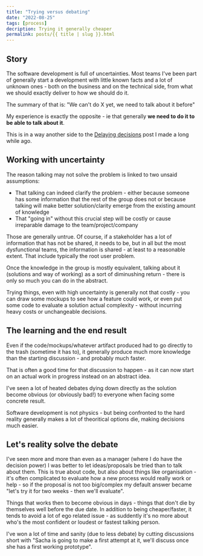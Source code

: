```yaml
---
title: "Trying versus debating"
date: "2022-08-25"
tags: [process]
decription: Trying it generally cheaper
permalink: posts/{{ title | slug }}.html
---
```


## Story 

The software development is full of uncertainties. Most teams I've been part of generally start a development with little known facts and a lot of unknown ones - both on the business and on the technical side, from what we should exactly deliver to how we should do it.

The summary of that is: "We can't do X yet, we need to talk about it before"

My experience is exactly the opposite - ie that generally **we need to do it to be able to talk about it**.

This is in a way another side to the [Delaying decisions](https://www.joyouscoding.com/posts/delaying-decisions.html) post I made a long while ago.

## Working with uncertainty

The reason talking may not solve the problem is linked to two unsaid assumptions:

- That talking can indeed clarify the problem - either because someone has some information that the rest of the group does not or because talking will make better solution/clarity emerge from the existing amount of knowledge
- That "going in" without this crucial step will be costly or cause irreparable damage to the team/project/company

Those are generally untrue. Of course, if a stakeholder has a lot of information that has not be shared, it needs to be, but in all but the most dysfunctional teams, the information is shared - at least to a reasonable extent. That include typically the root user problem.

Once the knowledge in the group is mostly equivalent, talking about it (solutions and way of working) as a sort of diminushing return - there is only so much you can do in the abstract.

Trying things, even with high uncertainty is generally not that costly - you can draw some mockups to see how a feature could work, or even put some code to evaluate a solution actual complexity - without incurring heavy costs or unchangeable decisions.

## The learning and the end result

Even if the code/mockups/whatever artifact produced had to go directly to the trash (sometime it has to), it generally produce much more knowledge than the starting discussion - and probably much faster.

That is often a good time for that discussion to happen - as it can now start on an actual work in progress instead on an abstract idea.

I've seen a lot of heated debates dying down directly as the solution become obvious (or obviously bad!) to everyone when facing some concrete result.

Software development is not physics - but being confronted to the hard reality generally makes a lot of theoritical options die, making decisions much easier. 

## Let's reality solve the debate

I've seen more and more than even as a manager (where I do have the decision power) I was better to let ideas/proposals be tried than to talk about them. This is true about code, but also about things like organisation - it's often complicated to evaluate how a new process would really work or help - so if the proposal is not too big/complex my default answer became "let's try it for two weeks - then we'll evaluate".

Things that works then to become obvious in days - things that don't die by themselves well before the due date. In addition to being cheaper/faster, it tends to avoid a lot of ego related issue - as suddently it's no more about who's the most confident or loudest or fastest talking person.

I've won a lot of time and sanity (due to less debate) by cutting discussions short with "Sacha is going to make a first attempt at it, we'll discuss once she has a first working prototype".
